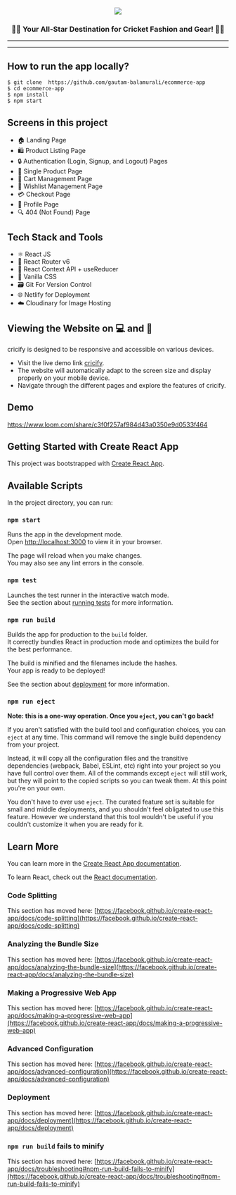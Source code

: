 <div align="center">
    <h1>
<img src='https://res.cloudinary.com/dbe8yf165/image/upload/v1686144479/cricify/cricify_logo_dyxhap.png' /></h1>
     <h3 >
      🏏🎽 Your All-Star Destination for Cricket Fashion and Gear! 🎽🏏
    </h3>
    <hr/>
  </div>

<hr/>
  
  <h2>How to run the app locally?</h2>

```
$ git clone  https://github.com/gautam-balamurali/ecommerce-app
$ cd ecommerce-app
$ npm install
$ npm start
```

<h2> Screens in this project</h2>

- 🏠 Landing Page
- 🛍️ Product Listing Page
- 🔒 Authentication (Login, Signup, and Logout) Pages
- 📄 Single Product Page
- 🛒 Cart Management Page
- 💭 Wishlist Management Page
- 💳 Checkout Page
- 👤 Profile Page
- 🔍 404 (Not Found) Page

<h2> Tech Stack and Tools</h2>

- ⚛️ React JS
- 🚦 React Router v6
- 🔄 React Context API + useReducer
- 🎨 Vanilla CSS
- 🗃️ Git For Version Control
- 🌐 Netlify for Deployment
- ☁️ Cloudinary for Image Hosting

## Viewing the Website on 💻 and 📱

cricify is designed to be responsive and accessible on various devices.

- Visit the live demo link [cricify](https://cricify-gautam-balamurali.netlify.app/).
- The website will automatically adapt to the screen size and display properly on your mobile device.
- Navigate through the different pages and explore the features of cricify.

## Demo

https://www.loom.com/share/c3f0f257af984d43a0350e9d0533f464

## Getting Started with Create React App

This project was bootstrapped with [Create React App](https://github.com/facebook/create-react-app).

## Available Scripts

In the project directory, you can run:

### `npm start`

Runs the app in the development mode.\
Open [http://localhost:3000](http://localhost:3000) to view it in your browser.

The page will reload when you make changes.\
You may also see any lint errors in the console.

### `npm test`

Launches the test runner in the interactive watch mode.\
See the section about [running tests](https://facebook.github.io/create-react-app/docs/running-tests) for more information.

### `npm run build`

Builds the app for production to the `build` folder.\
It correctly bundles React in production mode and optimizes the build for the best performance.

The build is minified and the filenames include the hashes.\
Your app is ready to be deployed!

See the section about [deployment](https://facebook.github.io/create-react-app/docs/deployment) for more information.

### `npm run eject`

**Note: this is a one-way operation. Once you `eject`, you can't go back!**

If you aren't satisfied with the build tool and configuration choices, you can `eject` at any time. This command will remove the single build dependency from your project.

Instead, it will copy all the configuration files and the transitive dependencies (webpack, Babel, ESLint, etc) right into your project so you have full control over them. All of the commands except `eject` will still work, but they will point to the copied scripts so you can tweak them. At this point you're on your own.

You don't have to ever use `eject`. The curated feature set is suitable for small and middle deployments, and you shouldn't feel obligated to use this feature. However we understand that this tool wouldn't be useful if you couldn't customize it when you are ready for it.

## Learn More

You can learn more in the [Create React App documentation](https://facebook.github.io/create-react-app/docs/getting-started).

To learn React, check out the [React documentation](https://reactjs.org/).

### Code Splitting

This section has moved here: [https://facebook.github.io/create-react-app/docs/code-splitting](https://facebook.github.io/create-react-app/docs/code-splitting)

### Analyzing the Bundle Size

This section has moved here: [https://facebook.github.io/create-react-app/docs/analyzing-the-bundle-size](https://facebook.github.io/create-react-app/docs/analyzing-the-bundle-size)

### Making a Progressive Web App

This section has moved here: [https://facebook.github.io/create-react-app/docs/making-a-progressive-web-app](https://facebook.github.io/create-react-app/docs/making-a-progressive-web-app)

### Advanced Configuration

This section has moved here: [https://facebook.github.io/create-react-app/docs/advanced-configuration](https://facebook.github.io/create-react-app/docs/advanced-configuration)

### Deployment

This section has moved here: [https://facebook.github.io/create-react-app/docs/deployment](https://facebook.github.io/create-react-app/docs/deployment)

### `npm run build` fails to minify

This section has moved here: [https://facebook.github.io/create-react-app/docs/troubleshooting#npm-run-build-fails-to-minify](https://facebook.github.io/create-react-app/docs/troubleshooting#npm-run-build-fails-to-minify)
